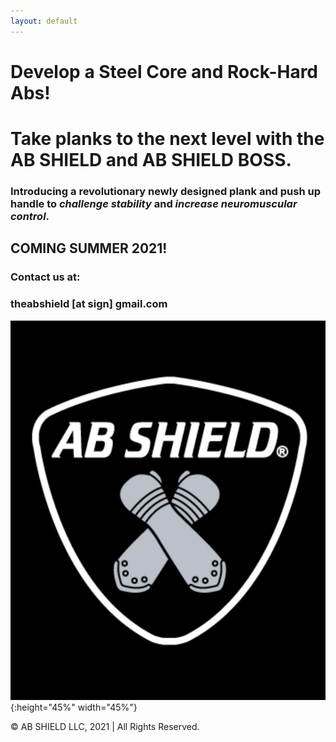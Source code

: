 ```yaml
---
layout: default
---
```

# **Develop a Steel Core and Rock-Hard Abs!**


# Take planks to the next level with the AB SHIELD and AB SHIELD BOSS.

### Introducing a revolutionary newly designed plank and push up handle to _challenge stability_ and _increase neuromuscular control_.

## COMING SUMMER 2021! 

### Contact us at:
### theabshield [at sign] gmail.com

![logo](logo.jpg){:height="45%" width="45%"}

<p>&copy; AB SHIELD LLC, 2021 | All Rights Reserved. </p>
